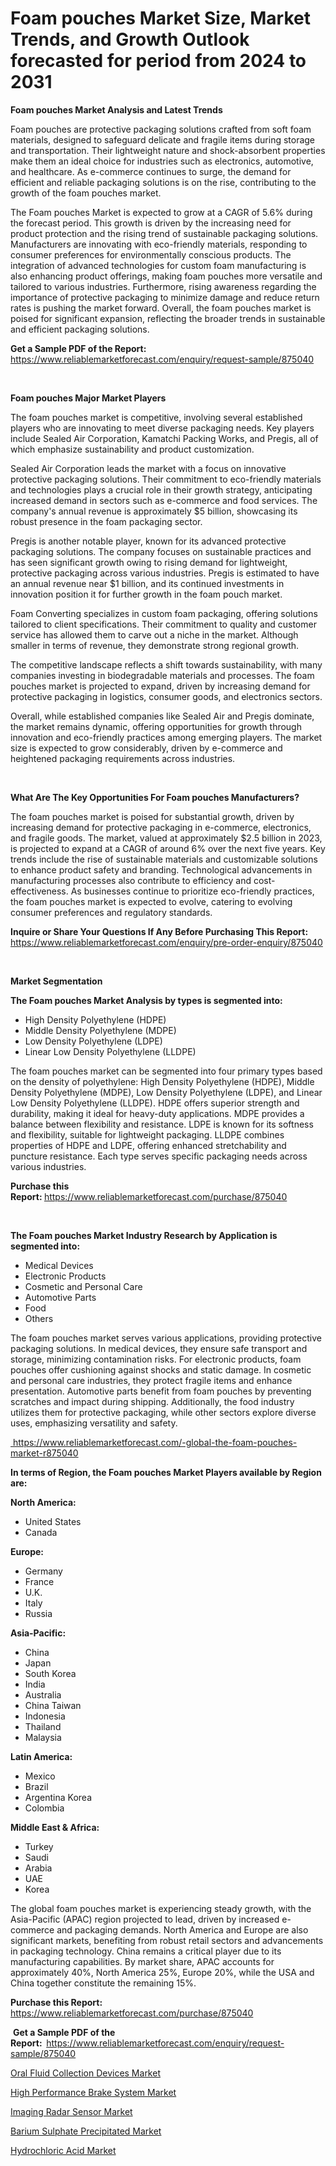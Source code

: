 <p><h1>Foam pouches Market Size, Market Trends, and Growth Outlook forecasted for period from 2024 to 2031</h1></p><p><strong>Foam pouches Market Analysis and Latest Trends</strong></p>
<p><p>Foam pouches are protective packaging solutions crafted from soft foam materials, designed to safeguard delicate and fragile items during storage and transportation. Their lightweight nature and shock-absorbent properties make them an ideal choice for industries such as electronics, automotive, and healthcare. As e-commerce continues to surge, the demand for efficient and reliable packaging solutions is on the rise, contributing to the growth of the foam pouches market.</p><p>The Foam pouches Market is expected to grow at a CAGR of 5.6% during the forecast period. This growth is driven by the increasing need for product protection and the rising trend of sustainable packaging solutions. Manufacturers are innovating with eco-friendly materials, responding to consumer preferences for environmentally conscious products. The integration of advanced technologies for custom foam manufacturing is also enhancing product offerings, making foam pouches more versatile and tailored to various industries. Furthermore, rising awareness regarding the importance of protective packaging to minimize damage and reduce return rates is pushing the market forward. Overall, the foam pouches market is poised for significant expansion, reflecting the broader trends in sustainable and efficient packaging solutions.</p></p>
<p><strong>Get a Sample PDF of the Report:&nbsp;</strong> <a href="https://www.reliablemarketforecast.com/enquiry/request-sample/875040">https://www.reliablemarketforecast.com/enquiry/request-sample/875040</a></p>
<p>&nbsp;</p>
<p><strong>Foam pouches Major Market Players</strong></p>
<p><p>The foam pouches market is competitive, involving several established players who are innovating to meet diverse packaging needs. Key players include Sealed Air Corporation, Kamatchi Packing Works, and Pregis, all of which emphasize sustainability and product customization.</p><p>Sealed Air Corporation leads the market with a focus on innovative protective packaging solutions. Their commitment to eco-friendly materials and technologies plays a crucial role in their growth strategy, anticipating increased demand in sectors such as e-commerce and food services. The company's annual revenue is approximately $5 billion, showcasing its robust presence in the foam packaging sector.</p><p>Pregis is another notable player, known for its advanced protective packaging solutions. The company focuses on sustainable practices and has seen significant growth owing to rising demand for lightweight, protective packaging across various industries. Pregis is estimated to have an annual revenue near $1 billion, and its continued investments in innovation position it for further growth in the foam pouch market.</p><p>Foam Converting specializes in custom foam packaging, offering solutions tailored to client specifications. Their commitment to quality and customer service has allowed them to carve out a niche in the market. Although smaller in terms of revenue, they demonstrate strong regional growth.</p><p>The competitive landscape reflects a shift towards sustainability, with many companies investing in biodegradable materials and processes. The foam pouches market is projected to expand, driven by increasing demand for protective packaging in logistics, consumer goods, and electronics sectors.</p><p>Overall, while established companies like Sealed Air and Pregis dominate, the market remains dynamic, offering opportunities for growth through innovation and eco-friendly practices among emerging players. The market size is expected to grow considerably, driven by e-commerce and heightened packaging requirements across industries.</p></p>
<p>&nbsp;</p>
<p><strong>What Are The Key Opportunities For Foam pouches Manufacturers?</strong></p>
<p><p>The foam pouches market is poised for substantial growth, driven by increasing demand for protective packaging in e-commerce, electronics, and fragile goods. The market, valued at approximately $2.5 billion in 2023, is projected to expand at a CAGR of around 6% over the next five years. Key trends include the rise of sustainable materials and customizable solutions to enhance product safety and branding. Technological advancements in manufacturing processes also contribute to efficiency and cost-effectiveness. As businesses continue to prioritize eco-friendly practices, the foam pouches market is expected to evolve, catering to evolving consumer preferences and regulatory standards.</p></p>
<p><strong>Inquire or Share Your Questions If Any Before Purchasing This Report:</strong> <a href="https://www.reliablemarketforecast.com/enquiry/pre-order-enquiry/875040">https://www.reliablemarketforecast.com/enquiry/pre-order-enquiry/875040</a></p>
<p>&nbsp;</p>
<p><strong>Market Segmentation</strong></p>
<p><strong>The Foam pouches Market Analysis by types is segmented into:</strong></p>
<p><ul><li>High Density Polyethylene (HDPE)</li><li>Middle Density Polyethylene (MDPE)</li><li>Low Density Polyethylene (LDPE)</li><li>Linear Low Density Polyethylene (LLDPE)</li></ul></p>
<p><p>The foam pouches market can be segmented into four primary types based on the density of polyethylene: High Density Polyethylene (HDPE), Middle Density Polyethylene (MDPE), Low Density Polyethylene (LDPE), and Linear Low Density Polyethylene (LLDPE). HDPE offers superior strength and durability, making it ideal for heavy-duty applications. MDPE provides a balance between flexibility and resistance. LDPE is known for its softness and flexibility, suitable for lightweight packaging. LLDPE combines properties of HDPE and LDPE, offering enhanced stretchability and puncture resistance. Each type serves specific packaging needs across various industries.</p></p>
<p><strong>Purchase this Report:&nbsp;</strong><a href="https://www.reliablemarketforecast.com/purchase/875040">https://www.reliablemarketforecast.com/purchase/875040</a></p>
<p>&nbsp;</p>
<p><strong>The Foam pouches Market Industry Research by Application is segmented into:</strong></p>
<p><ul><li>Medical Devices</li><li>Electronic Products</li><li>Cosmetic and Personal Care</li><li>Automotive Parts</li><li>Food</li><li>Others</li></ul></p>
<p><p>The foam pouches market serves various applications, providing protective packaging solutions. In medical devices, they ensure safe transport and storage, minimizing contamination risks. For electronic products, foam pouches offer cushioning against shocks and static damage. In cosmetic and personal care industries, they protect fragile items and enhance presentation. Automotive parts benefit from foam pouches by preventing scratches and impact during shipping. Additionally, the food industry utilizes them for protective packaging, while other sectors explore diverse uses, emphasizing versatility and safety.</p></p>
<p><a href="https://www.reliablemarketforecast.com/-global-the-foam-pouches-market-r875040">&nbsp;https://www.reliablemarketforecast.com/-global-the-foam-pouches-market-r875040</a></p>
<p><strong>In terms of Region, the Foam pouches Market Players available by Region are:</strong></p>
<p>
    <p> <strong> North America: </strong>
        <ul>
            <li>United States</li>
            <li>Canada</li>
        </ul>
        </p> 
    <p> <strong> Europe: </strong>
        <ul>
            <li>Germany</li>
            <li>France</li>
            <li>U.K.</li>
            <li>Italy</li>
            <li>Russia</li>
        </ul>
        </p> 
    <p> <strong> Asia-Pacific: </strong>
        <ul>
            <li>China</li>
            <li>Japan</li>
            <li>South Korea</li>
            <li>India</li>
            <li>Australia</li>
            <li>China Taiwan</li>
            <li>Indonesia</li>
            <li>Thailand</li>
            <li>Malaysia</li>
        </ul>
        </p> 
    <p> <strong> Latin America: </strong>
        <ul>
            <li>Mexico</li>
            <li>Brazil</li>
            <li>Argentina Korea</li>
            <li>Colombia</li>
        </ul>
        </p> 
    <p> <strong> Middle East & Africa: </strong>
        <ul>
            <li>Turkey</li>
            <li>Saudi</li>
            <li>Arabia</li>
            <li>UAE</li>
            <li>Korea</li>
        </ul>
    </p>
    </p>
<p><p>The global foam pouches market is experiencing steady growth, with the Asia-Pacific (APAC) region projected to lead, driven by increased e-commerce and packaging demands. North America and Europe are also significant markets, benefiting from robust retail sectors and advancements in packaging technology. China remains a critical player due to its manufacturing capabilities. By market share, APAC accounts for approximately 40%, North America 25%, Europe 20%, while the USA and China together constitute the remaining 15%.</p></p>
<p><strong>Purchase this Report: </strong><a href="https://www.reliablemarketforecast.com/purchase/875040">https://www.reliablemarketforecast.com/purchase/875040</a></p>
<p>&nbsp;<strong>Get a Sample PDF of the Report:&nbsp;&nbsp;</strong><a href="https://www.reliablemarketforecast.com/enquiry/request-sample/875040">https://www.reliablemarketforecast.com/enquiry/request-sample/875040</a></p>
<p><strong></strong></p>
<p><p><a href="https://www.linkedin.com/pulse/global-oral-fluid-collection-devices-industry-research-report-zmc1e?trackingId=UfBgKznbQe68VnF5euW5UA%3D%3D">Oral Fluid Collection Devices Market</a></p><p><a href="https://medium.com/@kein87623/the-high-performance-brake-system-market-has-experienced-impressive-growth-in-recent-years-6ec8bdc64a00">High Performance Brake System Market</a></p><p><a href="https://www.linkedin.com/pulse/imaging-radar-sensor-industry-sector-market-dynamics-qdq1e?trackingId=axha5VZOTJ2SK7DYEH6vyA%3D%3D">Imaging Radar Sensor Market</a></p><p><a href="https://issuu.com/reportprime-2/docs/barium-sulphate-precipitated-market_a9c49f81d87bff">Barium Sulphate Precipitated Market</a></p><p><a href="https://issuu.com/reportprime-2/docs/hydrochloric-acid-market-size-2030._0cfed628caa7ee">Hydrochloric Acid Market</a></p></p>